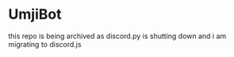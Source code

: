 # UmjiBot
this repo is being archived as discord.py is shutting down and i am migrating to discord.js
